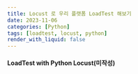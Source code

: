 ```yaml
---
title: Locust 로 우리 플랫폼 LoadTest 해보기
date: 2023-11-06
categories: [Python]
tags: [loadtest, locust, python]
render_with_liquid: false
---
```

#### LoadTest with Python Locust(미작성)